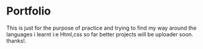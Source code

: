 # Portfolio
This is just for the purpose of practice and trying to find my way around the languages i learnt i:e Html,css so far 
better projects will be uploader soon.
thanks!.
